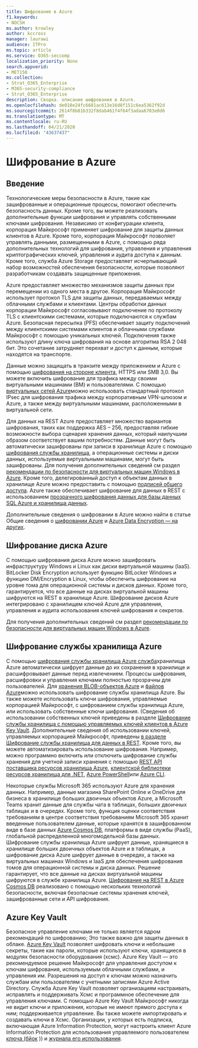 ```yaml
---
title: Шифрование в Azure
f1.keywords:
- NOCSH
ms.author: krowley
author: kccross
manager: laurawi
audience: ITPro
ms.topic: article
ms.service: O365-seccomp
localization_priority: None
search.appverid:
- MET150
ms.collection:
- Strat_O365_Enterprise
- M365-security-compliance
- Strat_O365_Enterprise
description: Сводка. описание шифрования в Azure.
ms.openlocfilehash: de018e24fc6681ac613e16d8f151c6ea5362f92d
ms.sourcegitcommit: 2614f8b81b332f8dab461f4f64f3adaa6703e0d6
ms.translationtype: MT
ms.contentlocale: ru-RU
ms.lasthandoff: 04/21/2020
ms.locfileid: "43637437"
---
```

# <a name="encryption-in-azure"></a>Шифрование в Azure

## <a name="introduction"></a>Введение

Технологические меры безопасности в Azure, такие как зашифрованные и операционные процессы, помогают обеспечить безопасность данных. Кроме того, вы можете реализовать дополнительные функции шифрования и управлять собственными ключами шифрования. Независимо от конфигурации клиента, корпорация Майкрософт применяет шифрование для защиты данных клиентов в Azure. Кроме того, корпорация Майкрософт позволяет управлять данными, размещенными в Azure, с помощью ряда дополнительных технологий для шифрования, управления и управления криптографических ключей, управления и аудита доступа к данным. Кроме того, служба Azure Storage предоставляет исчерпывающий набор возможностей обеспечения безопасности, которые позволяют разработчикам создавать защищенные приложения.

Azure предоставляет множество механизмов защиты данных при перемещении из одного места в другое. Корпорация Майкрософт использует протокол TLS для защиты данных, передаваемых между облачными службами и клиентами. Центры обработки данных корпорации Майкрософт согласовывают подключение по протоколу TLS с клиентскими системами, которые подключаются к службам Azure. Безопасная пересылка (PFS) обеспечивает защиту подключений между клиентскими системами клиентов и облачными службами Майкрософт с помощью уникальных ключей. Подключения также используют длину ключа шифрования на основе алгоритма RSA 2 048 бит. Это сочетание затрудняет перехват и доступ к данным, которые находятся на транспорте.

Данные можно защищать в транзите между приложением и Azure с помощью [шифрования на стороне клиента](https://docs.microsoft.com/azure/storage/storage-client-side-encryption), HTTPS или SMB 3,0. Вы можете включить шифрование для трафика между своими виртуальными машинами (ВМ) и пользователями. С помощью [виртуальных сетей Azure](https://azure.microsoft.com/services/virtual-network/)можно использовать стандартный протокол IPsec для шифрования трафика между корпоративным VPN-шлюзом и Azure, а также между виртуальными машинами, расположенными в виртуальной сети.

Для данных на REST Azure предоставляет множество вариантов шифрования, таких как поддержка AES – 256, предоставляя гибкие возможности выбора сценария хранения данных, который наилучшим образом соответствует вашим потребностям. Данные могут быть автоматически зашифрованы при записи в хранилище Azure с помощью [шифрования службы хранилища](https://docs.microsoft.com/azure/storage/storage-service-encryption), а операционные системы и диски данных, используемые виртуальными машинами, могут быть зашифрованы. Для получения дополнительных сведений см раздел [рекомендации по безопасности для виртуальных машин Windows в Azure](https://docs.microsoft.com/azure/security/azure-security-disk-encryption). Кроме того, делегированный доступ к объектам данных в хранилище Azure можно предоставить с помощью [подписей общего доступа](https://docs.microsoft.com/azure/storage/storage-dotnet-shared-access-signature-part-1). Azure также обеспечивает шифрование для данных в REST с использованием [прозрачного шифрования данных для базы данных SQL Azure и хранилища данных](https://docs.microsoft.com/sql/relational-databases/security/encryption/transparent-data-encryption-azure-sql).

Дополнительные сведения о шифровании в Azure можно найти в статье Общие сведения о [шифровании Azure](https://docs.microsoft.com/azure/security/security-azure-encryption-overview) и [Azure Data Encryption — на других](https://docs.microsoft.com/azure/security/azure-security-encryption-atrest).

## <a name="azure-disk-encryption"></a>Шифрование диска Azure

С помощью шифрования диска Azure можно зашифровать инфраструктуру Windows и Linux как диски виртуальной машины (IaaS). BitLocker Disk Encryption использует функцию BitLocker Windows и функцию DM/Encryption в Linux, чтобы обеспечить шифрование на уровне тома для операционной системы и дисков данных. Кроме того, гарантируется, что все данные на дисках виртуальной машины шифруются на REST в хранилище Azure. Шифрование дисков Azure интегрировано с хранилищем ключей Azure для управления, управления и аудита использования ключей шифрования и секретов.

Для получения дополнительных сведений см раздел [рекомендации по безопасности для виртуальных машин Windows в Azure](https://docs.microsoft.com/azure/security/azure-security-disk-encryption).

## <a name="azure-storage-service-encryption"></a>Шифрование службы хранилища Azure

С помощью [шифрования службы хранилища Azure служба](https://docs.microsoft.com/azure/storage/storage-service-encryption)хранилища Azure автоматически шифрует данные до их сохранения в хранилище и расшифровывает данные перед извлечением. Процессы шифрования, расшифровки и управления ключами полностью прозрачны для пользователей. Для [хранения BLOB-объектов Azure](https://azure.microsoft.com/services/storage/blobs/) и [файлов Azure](https://azure.microsoft.com/services/storage/files/)можно использовать шифрование службы хранилища Azure. Вы также можете использовать ключи шифрования, управляемые корпорацией Майкрософт, с шифрованием службы хранилища Azure, или использовать собственные ключи шифрования. (Сведения об использовании собственных ключей приведены в разделе [Шифрование службы хранилища с помощью управляемых ключей клиентов в Azure Key Vault](https://docs.microsoft.com/azure/storage/common/storage-service-encryption-customer-managed-keys). Дополнительные сведения об использовании ключей, управляемых корпорацией Майкрософт, приведены [в разделе Шифрование службы хранилища для данных в REST](https://docs.microsoft.com/azure/storage/storage-service-encryption). Кроме того, вы можете автоматизировать использование шифрования. Например, можно программно включить или отключить шифрование службы хранения для учетной записи хранения с помощью [REST API поставщика ресурсов хранилища Azure](https://msdn.microsoft.com/library/azure/mt163683.aspx), [клиентской библиотеки ресурсов хранилища для .NET](https://msdn.microsoft.com/library/azure/mt131037.aspx), [Azure PowerShell](https://docs.microsoft.com/powershell/azureps-cmdlets-docs)или [Azure CLI](https://docs.microsoft.com/azure/storage/storage-azure-cli).

Некоторые службы Microsoft 365 используют Azure для хранения данных. Например, данные магазина SharePoint Online и OneDrive для бизнеса в хранилище больших двоичных объектов Azure, а Microsoft Teams хранит данные для службы чата в таблицах, больших двоичных таблицах и в очередях. Кроме того, функция оценки соответствия требованиям в центре соответствия требованиям Microsoft 365 хранит введенные пользователем данные, которые хранятся в зашифрованном виде в базе данных [Azure Cosmos DB](https://docs.microsoft.com/azure/cosmos-db/database-encryption-at-rest), платформы в виде службы (PaaS), глобальной распределенной многомодельной базы данных. Шифрование службы хранилища Azure шифрует данные, хранящиеся в хранилище больших двоичных объектов Azure и в таблицах, а шифрование диска Azure шифрует данные в очередях, а также на виртуальных машинах Windows и IaaS для обеспечения шифрования томов для операционной системы и диска данных. Решение гарантирует, что все данные на дисках виртуальной машины шифруются в службе хранилища Azure. [Шифрование на REST в Azure Cosmos DB](https://docs.microsoft.com/azure/cosmos-db/database-encryption-at-rest) реализовано с помощью нескольких технологий безопасности, включая безопасные системы хранения ключей, зашифрованные сети и API шифрования.

## <a name="azure-key-vault"></a>Azure Key Vault

Безопасное управление ключами не только является ядром рекомендаций по шифрованию; Это также важно для защиты данных в облаке. [Azure Key Vault](https://docs.microsoft.com/azure/key-vault/key-vault-whatis) позволяет шифровать ключи и небольшие секреты, такие как пароли, которые используют ключи, хранящиеся в модулях безопасности оборудования (хсмс). Azure Key Vault — это рекомендуемое решение Майкрософт для управления доступом к ключам шифрования, используемым облачными службами, и управления им. Разрешения на доступ к ключам можно назначить службам или пользователям с учетными записями Azure Active Directory. Служба Azure Key Vault позволяет организациям настраивать, исправлять и поддерживать Хсмс и программное обеспечение для управления ключами. С помощью Azure Key Vault Майкрософт никогда не видит ключи и приложения, которые не имеют прямого доступа к ним; поддерживается управление. Вы также можете импортировать и создавать ключи в Хсмс. Организации, у которых есть подписка, включающая Azure Information Protection, могут настроить клиент Azure Information Protection для использования управляемого пользователем [ключа (бйок](https://docs.microsoft.com/information-protection/plan-design/byok-price-restrictions) )) и [журнала его использования](https://docs.microsoft.com/information-protection/deploy-use/log-analyze-usage).
